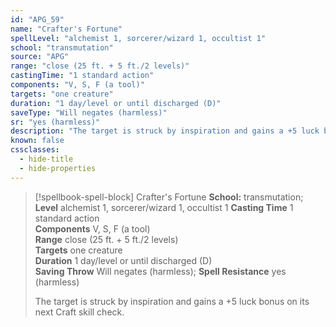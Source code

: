 ```yaml
---
id: "APG_59"
name: "Crafter's Fortune"
spellLevel: "alchemist 1, sorcerer/wizard 1, occultist 1"
school: "transmutation"
source: "APG"
range: "close (25 ft. + 5 ft./2 levels)"
castingTime: "1 standard action"
components: "V, S, F (a tool)"
targets: "one creature"
duration: "1 day/level or until discharged (D)"
saveType: "Will negates (harmless)"
sr: "yes (harmless)"
description: "The target is struck by inspiration and gains a +5 luck bonus on its next Craft skill check."
known: false
cssclasses:
  - hide-title
  - hide-properties
---
```


> [!spellbook-spell-block] Crafter's Fortune
> **School:** transmutation; **Level** alchemist 1, sorcerer/wizard 1, occultist 1
> **Casting Time** 1 standard action  
> **Components** V, S, F (a tool)  
> **Range** close (25 ft. + 5 ft./2 levels)  
> **Targets** one creature  
> **Duration** 1 day/level or until discharged (D)  
> **Saving Throw** Will negates (harmless); **Spell Resistance** yes (harmless)
> 
> The target is struck by inspiration and gains a +5 luck bonus on its next Craft skill check.